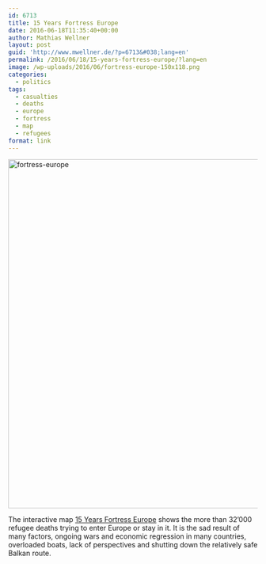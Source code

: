 ```yaml
---
id: 6713
title: 15 Years Fortress Europe
date: 2016-06-18T11:35:40+00:00
author: Mathias Wellner
layout: post
guid: 'http://www.mwellner.de/?p=6713&#038;lang=en'
permalink: /2016/06/18/15-years-fortress-europe/?lang=en
image: /wp-uploads/2016/06/fortress-europe-150x118.png
categories:
  - politics
tags:
  - casualties
  - deaths
  - europe
  - fortress
  - map
  - refugees
format: link
---
```

[<img src="http://www.mwellner.de/wp-uploads/2016/06/fortress-europe.png" alt="fortress-europe" width="900" height="705" class="aligncenter size-full wp-image-6714" srcset="http://www.mwellner.de/wp-uploads/2016/06/fortress-europe.png 900w, http://www.mwellner.de/wp-uploads/2016/06/fortress-europe-350x274.png 350w, http://www.mwellner.de/wp-uploads/2016/06/fortress-europe-191x150.png 191w, http://www.mwellner.de/wp-uploads/2016/06/fortress-europe-150x118.png 150w" sizes="(max-width: 900px) 100vw, 900px" />](http://15years.morizbuesing.com/)

The interactive map <a href="http://15years.morizbuesing.com/" title="15 Years Fortress Europe" target="_blank">15 Years Fortress Europe</a> shows the more than 32&#8217;000 refugee deaths trying to enter Europe or stay in it. It is the sad result of many factors, ongoing wars and economic regression in many countries, overloaded boats, lack of perspectives and shutting down the relatively safe Balkan route.